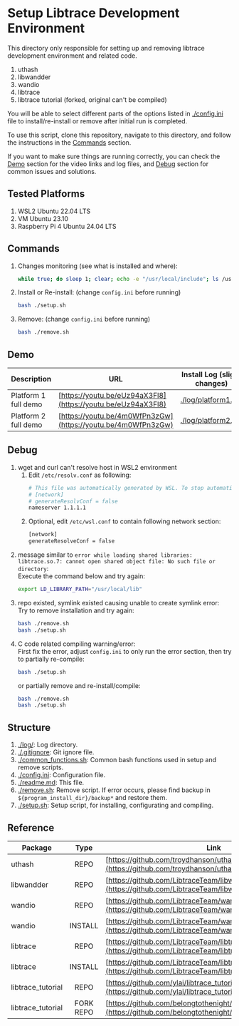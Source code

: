 # Setup Libtrace Development Environment

This directory only responsible for setting up and removing libtrace development environment and related code.

1. uthash
2. libwandder
3. wandio
4. libtrace
5. libtrace tutorial (forked, original can't be compiled)

You will be able to select different parts of the options listed in [./config.ini](./config.ini) file to install/re-install or remove after initial run is completed.

To use this script, clone this repository, navigate to this directory, and follow the instructions in the [Commands](#commands) section.

If you want to make sure things are running correctly, you can check the [Demo](#demo) section for the video links and log files, and [Debug](#debug) section for common issues and solutions.

## Tested Platforms

1. WSL2 Ubuntu 22.04 LTS
2. VM Ubuntu 23.10
3. Raspberry Pi 4 Ubuntu 24.04 LTS
        
## Commands

1. Changes monitoring (see what is installed and where): 
    ```bash
    while true; do sleep 1; clear; echo -e "/usr/local/include"; ls /usr/local/include; echo -e "\n/usr/local/lib"; ls /usr/local/lib; echo -e "\n/opt"; ls /opt; done
    ```
2. Install or Re-install: (change `config.ini` before running)
    ```bash
    bash ./setup.sh
    ```
3. Remove: (change `config.ini` before running)
    ```bash
    bash ./remove.sh
    ```

## Demo

| Description          | URL                                                          | Install Log (slight changes)               |
| ---                  | ---                                                          | ---                                        |
| Platform 1 full demo | [https://youtu.be/eUz94aX3Fl8](https://youtu.be/eUz94aX3Fl8) | [./log/platform1.log](./log/platform1.log) |
| Platform 2 full demo | [https://youtu.be/4m0WfPn3zGw](https://youtu.be/4m0WfPn3zGw) | [./log/platform2.log](./log/platform2.log) |

## Debug

1. wget and curl can't resolve host in WSL2 environment
    1. Edit `/etc/resolv.conf` as following:
        ```bash
        # This file was automatically generated by WSL. To stop automatic generation of this file, add the following entry to /etc/wsl.conf:
        # [network]
        # generateResolvConf = false
        nameserver 1.1.1.1
        ```
    2. Optional, edit `/etc/wsl.conf` to contain following network section:
        ```bash
        [network]
        generateResolveConf = false
        ```
2. message similar to `error while loading shared libraries: libtrace.so.7: cannot open shared object file: No such file or directory`:<br>
    Execute the command below and try again:
    ```bash
    export LD_LIBRARY_PATH="/usr/local/lib"
    ```
3. repo existed, symlink existed causing unable to create symlink error:<br>
    Try to remove installation and try again:
    ```bash
    bash ./remove.sh
    bash ./setup.sh
    ```
4. C code related compiling warning/error:<br>
    First fix the error, adjust `config.ini` to only run the error section, then try to partially re-compile:
    ```bash
    bash ./setup.sh
    ```
    or partially remove and re-install/compile:
    ```bash
    bash ./remove.sh
    bash ./setup.sh
    ```

## Structure

1. [./log/](./log/): Log directory.
2. [./.gitignore](./.gitignore): Git ignore file.
3. [./common_functions.sh](./common_functions.sh): Common bash functions used in setup and remove scripts.
4. [./config.ini](./config.ini): Configuration file.
5. [./readme.md](./readme.md): This file.
6. [./remove.sh](./remove.sh): Remove script. If error occurs, please find backup in `${program_install_dir}/backup*` and restore them.
7. [./setup.sh](./setup.sh): Setup script, for installing, configurating and compiling.

## Reference

| Package           | Type      | Link                                                                                                                         |
| -------           | :--:      | ----                                                                                                                         |
| uthash            | REPO      | [https://github.com/troydhanson/uthash](https://github.com/troydhanson/uthash)                                               |
| libwandder        | REPO      | [https://github.com/LibtraceTeam/libwandder](https://github.com/LibtraceTeam/libwandder)                                     |
| wandio            | REPO      | [https://github.com/LibtraceTeam/wandio](https://github.com/LibtraceTeam/wandio)                                             |
| wandio            | INSTALL   | [https://github.com/LibtraceTeam/wandio/blob/master/INSTALL](https://github.com/LibtraceTeam/wandio/blob/master/INSTALL)     |
| libtrace          | REPO      | [https://github.com/LibtraceTeam/libtrace](https://github.com/LibtraceTeam/libtrace)                                         |
| libtrace          | INSTALL   | [https://github.com/LibtraceTeam/libtrace/blob/master/INSTALL](https://github.com/LibtraceTeam/libtrace/blob/master/INSTALL) |
| libtrace_tutorial | REPO      | [https://github.com/ylai/libtrace_tutorial](https://github.com/ylai/libtrace_tutorial)                                       |
| libtrace_tutorial | FORK REPO | [https://github.com/belongtothenight/libtrace_tutorial/](https://github.com/belongtothenight/libtrace_tutorial/)             |
